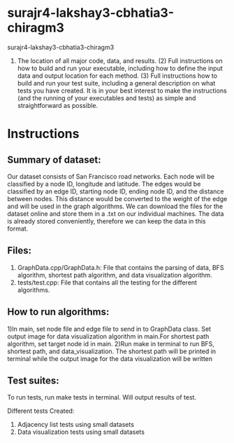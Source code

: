 # surajr4-lakshay3-cbhatia3-chiragm3
surajr4-lakshay3-cbhatia3-chiragm3

1) The location of all major code, data, and results. (2) Full instructions on how to build and run your executable, including how to define the input data and output location for each method. (3) Full instructions how to build and run your test suite, including a general description on what tests you have created. It is in your best interest to make the instructions (and the running of your executables and tests) as simple and straightforward as possible.

Instructions
======================
Summary of dataset: 
------------------


<p>Our dataset consists of San Francisco road networks. Each node will be classified by a node ID, longitude and latitude. The edges would be classified by an edge ID, starting node ID, ending node ID, and the distance between nodes. This distance would be converted to the weight of the edge and will be used in the graph algorithms. 
We can download the files for the dataset online and store them in a .txt on our individual machines. The data is already stored conveniently, therefore we can keep the data in this format. <p>


Files: 
------------------

1) GraphData.cpp/GraphData.h: File that contains the parsing of data, BFS algorithm, shortest path algorithm, and data visualization algorithm.
2) tests/test.cpp: File that contains all the testing for the different algorithms.

How to run algorithms:
----------------------
1)In main, set node file and edge file to send in to GraphData class. Set output image for data visualization algorithm in main.For shortest path algorithm, set target node id in main.
2)Run make in terminal to run BFS, shortest path, and data_visualization. The shortest path will be printed in terminal while the output image for the data visualization will be written


Test suites:
-------------


To run tests, run make tests in terminal. Will output results of test. 

Different tests Created:
1) Adjacency list tests using small datasets
2) Data visualization tests using small datasets
